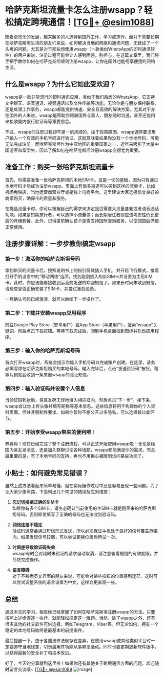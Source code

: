 # 哈萨克斯坦流量卡怎么注册wsapp？轻松搞定跨境通信！[[TG💪+ @esim1088](https://t.me/s/esim1088)]

随着全球化的发展，越来越多的人选择到国外工作、学习或旅行。而对于需要长期在哈萨克斯坦生活的朋友们来说，如何解决当地的网络和通讯问题，无疑成了一个头疼的问题。尤其是对于那些想使用wsapp（一款类似WhatsApp的即时通讯软件）的用户来说，注册过程可能会让人感到困惑。别担心，在这篇文章里，我们将手把手教你如何在哈萨克斯坦顺利注册wsapp，让你在国外也能畅享便捷的网络生活。

## 什么是wsapp？为什么它如此受欢迎？

wsapp是一款非常流行的即时通讯应用，类似于我们熟悉的WhatsApp。它支持文字聊天、语音通话、视频通话以及文件传输等功能。无论你是与朋友保持联系，还是处理工作事务，wsapp都能提供快速、安全且高效的解决方案。尤其对于身在国外的人来说，wsapp能帮助你跨越国界与家人、朋友随时沟通，甚至还能用来接收国内银行验证码等重要信息。

不过，wsapp的注册过程却不是一帆风顺的。由于政策原因，wsapp通常要求用户输入一个有效的手机号码进行验证。这就意味着如果你没有一个本地号码，可能无法完成注册。而哈萨克斯坦作为中亚地区的重要国家之一，近年来吸引了大量中国游客和留学生，因此了解如何在哈萨克斯坦注册wsapp变得尤为重要。

## 准备工作：购买一张哈萨克斯坦流量卡

首先，你需要准备一张哈萨克斯坦的本地SIM卡。这是一切的基础，因为只有通过本地号码才能成功注册wsapp。市面上有很多渠道可以买到这样的流量卡，比如机场免税店、当地运营商营业厅或是线上电商平台。这里建议大家选择信誉良好的商家购买，确保卡的质量和服务。

在挑选流量卡时，你可以根据自己的需求来决定是否需要大流量套餐或者语音通话功能。如果是短期旅行者，可以选择小流量包；而长期居住者则应该考虑性价比更高的月租套餐。此外，记得提前确认该卡是否支持国际漫游服务，以便回国后仍能正常使用。

## 注册步骤详解：一步步教你搞定wsapp

### 第一步：激活你的哈萨克斯坦号码

拿到新买的流量卡后，按照说明书上的指引将其插入手机，并开启飞行模式。接着打开手机设置中的“移动网络”选项，找到刚刚插入的新SIM卡并设置为主用SIM卡。此时，你应该能够接收到运营商发送的欢迎短信了。如果长时间未收到短信，请检查是否正确安装了SIM卡，并尝试重启设备。

一旦确认号码已经激活，就可以继续下一步操作了。

### 第二步：下载并安装wsapp应用程序

前往Google Play Store（安卓用户）或App Store（苹果用户），搜索“wsapp”关键词，然后点击下载按钮。等待下载完成后，回到手机桌面找到图标并启动应用程序。

### 第三步：输入你的哈萨克斯坦号码

首次打开wsapp时，系统会提示你输入手机号码以完成账户创建。在这里，请务必填写你在哈萨克斯坦购买的本地号码。输入完毕后，点击“发送验证码”按钮，稍等片刻就会收到一条来自wsapp的验证短信。

### 第四步：输入验证码并设置个人信息

当验证码到达后，将其准确无误地填入相应框内，然后点击“下一步”。接下来，wsapp会让你上传头像并填写昵称等基本信息。这些信息将用于构建你的个人资料页面，但并非强制性要求。如果你暂时不想公开过多隐私，可以选择跳过此环节。

### 第五步：开始享受wsapp带来的便利吧！

恭喜你！现在已经完成了整个注册流程，可以正式开始使用wsapp啦！无论是给国内亲友发消息，还是加入群聊讨论各种话题，wsapp都能满足你的需求。而且最重要的是，有了本地号码的支持，再也不用担心被限制访问某些功能了。

## 小贴士：如何避免常见错误？

虽然上述方法看起来简单易懂，但在实际操作过程中还是容易出现一些问题。为了让大家少走弯路，下面列出几个常见的错误及应对措施：

1. **忘记切换至正确的SIM卡**  
   如果你有多个SIM卡，请务必确认当前使用的主SIM卡就是刚买来的哈萨克斯坦号码。否则即使填写了正确的号码也无法收到验证码。

2. **网络连接不稳定**  
   验证码通常会通过短信形式发送，所以必须保证手机处于良好的信号覆盖范围内。如果发现信号较弱，可以尝试更换位置后再试一次。

3. **时间差导致验证码失效**  
   wsapp有时会对超时未验证的请求自动取消，请注意查看短信的有效期限，并尽快完成操作。

4. **语言障碍**  
   对于不熟悉英文界面的朋友来说，可能会对某些按钮的位置感到迷茫。这时可以尝试调整系统的语言设置为中文，这样会更直观一些。

## 总结

通过本文的学习，相信你已经掌握了如何在哈萨克斯坦注册wsapp的方法。只要按照上述步骤逐一执行，就能轻松搞定这一难题。当然，除了wsapp之外，还有很多其他的社交软件可供选择，例如Telegram、Viber等。但无论如何，拥有一个稳定的本地号码始终是最基本的前提条件。

最后提醒一下，由于各国法律法规存在差异，在使用wsapp或其他类似平台时一定要遵守当地规定，切勿滥用其功能从事非法活动。同时也要定期更新软件版本，以获得最新的安全补丁和技术改进。

好了，今天的分享就到这里啦！如果你还有其他关于跨境通信方面的问题，欢迎随时留言交流哦~ [[TG💪+ @esim1088](https://t.me/s/esim1088) ![Image](https://i.postimg.cc/4NQfJmqS/Snipaste-2025-05-13-00-14-12.png)]